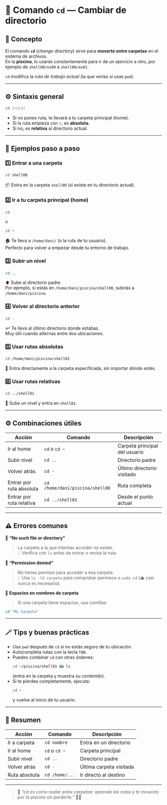# 📂 Comando `cd` — Cambiar de directorio

## 🧠 Concepto
El comando **`cd`** (*change directory*) sirve para **moverte entre carpetas** en el sistema de archivos.  
En la **piscina**, lo usarás constantemente para ir de un ejercicio a otro, por ejemplo de `shell00/ex00` a `shell00/ex01`.

`cd` modifica la *ruta de trabajo actual* (la que verías si usas `pwd`).

---

## ⚙️ Sintaxis general

```bash
cd [ruta]
```

- Si no pones ruta, te llevará a tu carpeta principal (home).
- Si la ruta empieza con `/`, es **absoluta**.
- Si no, es **relativa** al directorio actual.

---

## 📘 Ejemplos paso a paso

### 1️⃣ Entrar a una carpeta
```bash
cd shell00
```
📦 Entra en la carpeta `shell00` (si existe en tu directorio actual).

### 2️⃣ Ir a tu carpeta principal (home)
```bash
cd
```
o
```bash
cd ~
```
🏠 Te lleva a `/home/dani/` (o la ruta de tu usuario).  
Perfecto para volver a empezar desde tu entorno de trabajo.

### 3️⃣ Subir un nivel
```bash
cd ..
```
⬆️ Sube al directorio padre.  
Por ejemplo, si estás en `/home/dani/piscina/shell00`, subirás a `/home/dani/piscina`.

### 4️⃣ Volver al directorio anterior
```bash
cd -
```
↩️ Te lleva al último directorio donde estabas.  
Muy útil cuando alternas entre dos ubicaciones.

### 5️⃣ Usar rutas absolutas
```bash
cd /home/dani/piscina/shell01
```
🧭 Entra directamente a la carpeta especificada, sin importar dónde estés.

### 6️⃣ Usar rutas relativas
```bash
cd ../shell01
```
🔗 Sube un nivel y entra en `shell01`.

---

## ⚙️ Combinaciones útiles

| Acción | Comando | Descripción |
|--------|----------|-------------|
| Ir al home | `cd` o `cd ~` | Carpeta principal del usuario |
| Subir nivel | `cd ..` | Directorio padre |
| Volver atrás | `cd -` | Último directorio visitado |
| Entrar por ruta absoluta | `cd /home/dani/piscina/shell00` | Ruta completa |
| Entrar por ruta relativa | `cd ../shell01` | Desde el punto actual |

---

## ⚠️ Errores comunes

🚫 **“No such file or directory”**  
> La carpeta a la que intentas acceder no existe.  
💡 Verifica con `ls` antes de entrar o revisa la ruta.

🚫 **“Permission denied”**  
> No tienes permiso para acceder a esa carpeta.  
💡 Usa `ls -ld carpeta` para comprobar permisos o `sudo cd` (⚠️ casi nunca es necesario).

🚫 **Espacios en nombres de carpeta**  
> Si una carpeta tiene espacios, usa comillas:  
```bash
cd "Mi Carpeta"
```

---

## 🪄 Tips y buenas prácticas

- Usa `pwd` después de `cd` si no estás seguro de tu ubicación.  
- Autocompleta rutas con la tecla `TAB`.  
- Puedes combinar `cd` con otras órdenes:
  ```bash
  cd ~/piscina/shell01 && ls
  ```
  (entra en la carpeta y muestra su contenido).
- Si te pierdes completamente, ejecuta:
  ```bash
  cd ~
  ```
  y vuelve al inicio de tu usuario.

---

## 🎯 Resumen

| Acción | Comando | Descripción |
|--------|----------|-------------|
| Ir a carpeta | `cd nombre` | Entra en un directorio |
| Ir al home | `cd` o `cd ~` | Carpeta principal |
| Subir nivel | `cd ..` | Directorio padre |
| Volver atrás | `cd -` | Última carpeta visitada |
| Ruta absoluta | `cd /home/...` | Ir directo al destino |

---

> 💬 *“cd es como nadar entre carpetas: aprende las rutas y te moverás por la piscina sin perderte.”* 🏊‍♂️
